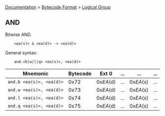 [Documentation](../../README.md) > [Bytecode Format](../README.md) > [Logical Group](../InstructionsLogical.md)

## AND

Bitwise AND.

        <ea(s)> & <ea(d)> -> <ea(d)>

General syntax:

        and.<b|w|l|q> <ea(s)>, <ea(d)>

| Mnemonic | Bytecode | Ext 0 | ... | ... | ... |
| - | - | - | - | - | - |
| `and.b <ea(s)>, <ea(d)>` | 0x72 | 0x*EA*(d) | ... | 0x*EA*(s) | ... |
| `and.w <ea(s)>, <ea(d)>` | 0x73 | 0x*EA*(d) | ... | 0x*EA*(s) | ... |
| `and.l <ea(s)>, <ea(d)>` | 0x74 | 0x*EA*(d) | ... | 0x*EA*(s) | ... |
| `and.q <ea(s)>, <ea(d)>` | 0x75 | 0x*EA*(d) | ... | 0x*EA*(s) | ... |

